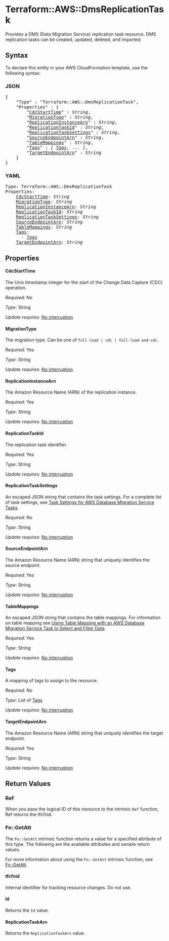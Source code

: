# Terraform::AWS::DmsReplicationTask

Provides a DMS (Data Migration Service) replication task resource. DMS replication tasks can be created, updated, deleted, and imported.

## Syntax

To declare this entity in your AWS CloudFormation template, use the following syntax:

### JSON

<pre>
{
    "Type" : "Terraform::AWS::DmsReplicationTask",
    "Properties" : {
        "<a href="#cdcstarttime" title="CdcStartTime">CdcStartTime</a>" : <i>String</i>,
        "<a href="#migrationtype" title="MigrationType">MigrationType</a>" : <i>String</i>,
        "<a href="#replicationinstancearn" title="ReplicationInstanceArn">ReplicationInstanceArn</a>" : <i>String</i>,
        "<a href="#replicationtaskid" title="ReplicationTaskId">ReplicationTaskId</a>" : <i>String</i>,
        "<a href="#replicationtasksettings" title="ReplicationTaskSettings">ReplicationTaskSettings</a>" : <i>String</i>,
        "<a href="#sourceendpointarn" title="SourceEndpointArn">SourceEndpointArn</a>" : <i>String</i>,
        "<a href="#tablemappings" title="TableMappings">TableMappings</a>" : <i>String</i>,
        "<a href="#tags" title="Tags">Tags</a>" : <i>[ <a href="tags.md">Tags</a>, ... ]</i>,
        "<a href="#targetendpointarn" title="TargetEndpointArn">TargetEndpointArn</a>" : <i>String</i>
    }
}
</pre>

### YAML

<pre>
Type: Terraform::AWS::DmsReplicationTask
Properties:
    <a href="#cdcstarttime" title="CdcStartTime">CdcStartTime</a>: <i>String</i>
    <a href="#migrationtype" title="MigrationType">MigrationType</a>: <i>String</i>
    <a href="#replicationinstancearn" title="ReplicationInstanceArn">ReplicationInstanceArn</a>: <i>String</i>
    <a href="#replicationtaskid" title="ReplicationTaskId">ReplicationTaskId</a>: <i>String</i>
    <a href="#replicationtasksettings" title="ReplicationTaskSettings">ReplicationTaskSettings</a>: <i>String</i>
    <a href="#sourceendpointarn" title="SourceEndpointArn">SourceEndpointArn</a>: <i>String</i>
    <a href="#tablemappings" title="TableMappings">TableMappings</a>: <i>String</i>
    <a href="#tags" title="Tags">Tags</a>: <i>
      - <a href="tags.md">Tags</a></i>
    <a href="#targetendpointarn" title="TargetEndpointArn">TargetEndpointArn</a>: <i>String</i>
</pre>

## Properties

#### CdcStartTime

The Unix timestamp integer for the start of the Change Data Capture (CDC) operation.

_Required_: No

_Type_: String

_Update requires_: [No interruption](https://docs.aws.amazon.com/AWSCloudFormation/latest/UserGuide/using-cfn-updating-stacks-update-behaviors.html#update-no-interrupt)

#### MigrationType

The migration type. Can be one of `full-load | cdc | full-load-and-cdc`.

_Required_: Yes

_Type_: String

_Update requires_: [No interruption](https://docs.aws.amazon.com/AWSCloudFormation/latest/UserGuide/using-cfn-updating-stacks-update-behaviors.html#update-no-interrupt)

#### ReplicationInstanceArn

The Amazon Resource Name (ARN) of the replication instance.

_Required_: Yes

_Type_: String

_Update requires_: [No interruption](https://docs.aws.amazon.com/AWSCloudFormation/latest/UserGuide/using-cfn-updating-stacks-update-behaviors.html#update-no-interrupt)

#### ReplicationTaskId

The replication task identifier.

_Required_: Yes

_Type_: String

_Update requires_: [No interruption](https://docs.aws.amazon.com/AWSCloudFormation/latest/UserGuide/using-cfn-updating-stacks-update-behaviors.html#update-no-interrupt)

#### ReplicationTaskSettings

An escaped JSON string that contains the task settings. For a complete list of task settings, see [Task Settings for AWS Database Migration Service Tasks](http://docs.aws.amazon.com/dms/latest/userguide/CHAP_Tasks.CustomizingTasks.TaskSettings.html).

_Required_: No

_Type_: String

_Update requires_: [No interruption](https://docs.aws.amazon.com/AWSCloudFormation/latest/UserGuide/using-cfn-updating-stacks-update-behaviors.html#update-no-interrupt)

#### SourceEndpointArn

The Amazon Resource Name (ARN) string that uniquely identifies the source endpoint.

_Required_: Yes

_Type_: String

_Update requires_: [No interruption](https://docs.aws.amazon.com/AWSCloudFormation/latest/UserGuide/using-cfn-updating-stacks-update-behaviors.html#update-no-interrupt)

#### TableMappings

An escaped JSON string that contains the table mappings. For information on table mapping see [Using Table Mapping with an AWS Database Migration Service Task to Select and Filter Data](http://docs.aws.amazon.com/dms/latest/userguide/CHAP_Tasks.CustomizingTasks.TableMapping.html).

_Required_: Yes

_Type_: String

_Update requires_: [No interruption](https://docs.aws.amazon.com/AWSCloudFormation/latest/UserGuide/using-cfn-updating-stacks-update-behaviors.html#update-no-interrupt)

#### Tags

A mapping of tags to assign to the resource.

_Required_: No

_Type_: List of <a href="tags.md">Tags</a>

_Update requires_: [No interruption](https://docs.aws.amazon.com/AWSCloudFormation/latest/UserGuide/using-cfn-updating-stacks-update-behaviors.html#update-no-interrupt)

#### TargetEndpointArn

The Amazon Resource Name (ARN) string that uniquely identifies the target endpoint.

_Required_: Yes

_Type_: String

_Update requires_: [No interruption](https://docs.aws.amazon.com/AWSCloudFormation/latest/UserGuide/using-cfn-updating-stacks-update-behaviors.html#update-no-interrupt)

## Return Values

### Ref

When you pass the logical ID of this resource to the intrinsic `Ref` function, Ref returns the tfcfnid.

### Fn::GetAtt

The `Fn::GetAtt` intrinsic function returns a value for a specified attribute of this type. The following are the available attributes and sample return values.

For more information about using the `Fn::GetAtt` intrinsic function, see [Fn::GetAtt](https://docs.aws.amazon.com/AWSCloudFormation/latest/UserGuide/intrinsic-function-reference-getatt.html).

#### tfcfnid

Internal identifier for tracking resource changes. Do not use.

#### Id

Returns the <code>Id</code> value.

#### ReplicationTaskArn

Returns the <code>ReplicationTaskArn</code> value.


